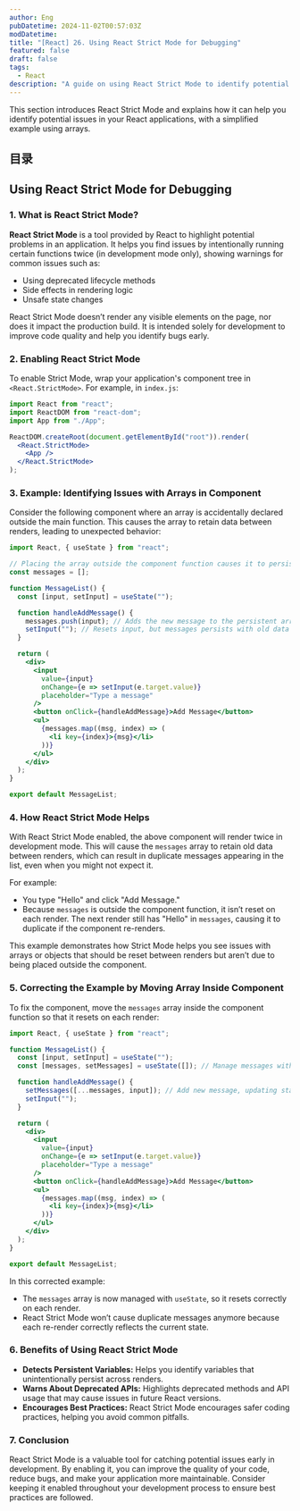 ```yaml
---
author: Eng
pubDatetime: 2024-11-02T00:57:03Z
modDatetime:
title: "[React] 26. Using React Strict Mode for Debugging"
featured: false
draft: false
tags:
  - React
description: "A guide on using React Strict Mode to identify potential issues, with a simple example using arrays."
---
```


This section introduces React Strict Mode and explains how it can help you identify potential issues in your React applications, with a simplified example using arrays.

## 目录

## Using React Strict Mode for Debugging

### 1. What is React Strict Mode?

**React Strict Mode** is a tool provided by React to highlight potential problems in an application. It helps you find issues by intentionally running certain functions twice (in development mode only), showing warnings for common issues such as:

- Using deprecated lifecycle methods
- Side effects in rendering logic
- Unsafe state changes

React Strict Mode doesn’t render any visible elements on the page, nor does it impact the production build. It is intended solely for development to improve code quality and help you identify bugs early.

### 2. Enabling React Strict Mode

To enable Strict Mode, wrap your application's component tree in `<React.StrictMode>`. For example, in `index.js`:

```jsx
import React from "react";
import ReactDOM from "react-dom";
import App from "./App";

ReactDOM.createRoot(document.getElementById("root")).render(
  <React.StrictMode>
    <App />
  </React.StrictMode>
);
```

### 3. Example: Identifying Issues with Arrays in Component

Consider the following component where an array is accidentally declared outside the main function. This causes the array to retain data between renders, leading to unexpected behavior:

```jsx
import React, { useState } from "react";

// Placing the array outside the component function causes it to persist between renders
const messages = [];

function MessageList() {
  const [input, setInput] = useState("");

  function handleAddMessage() {
    messages.push(input); // Adds the new message to the persistent array
    setInput(""); // Resets input, but messages persists with old data
  }

  return (
    <div>
      <input
        value={input}
        onChange={e => setInput(e.target.value)}
        placeholder="Type a message"
      />
      <button onClick={handleAddMessage}>Add Message</button>
      <ul>
        {messages.map((msg, index) => (
          <li key={index}>{msg}</li>
        ))}
      </ul>
    </div>
  );
}

export default MessageList;
```

### 4. How React Strict Mode Helps

With React Strict Mode enabled, the above component will render twice in development mode. This will cause the `messages` array to retain old data between renders, which can result in duplicate messages appearing in the list, even when you might not expect it.

For example:

- You type "Hello" and click "Add Message."
- Because `messages` is outside the component function, it isn’t reset on each render. The next render still has "Hello" in `messages`, causing it to duplicate if the component re-renders.

This example demonstrates how Strict Mode helps you see issues with arrays or objects that should be reset between renders but aren’t due to being placed outside the component.

### 5. Correcting the Example by Moving Array Inside Component

To fix the component, move the `messages` array inside the component function so that it resets on each render:

```jsx
import React, { useState } from "react";

function MessageList() {
  const [input, setInput] = useState("");
  const [messages, setMessages] = useState([]); // Manage messages with useState

  function handleAddMessage() {
    setMessages([...messages, input]); // Add new message, updating state
    setInput("");
  }

  return (
    <div>
      <input
        value={input}
        onChange={e => setInput(e.target.value)}
        placeholder="Type a message"
      />
      <button onClick={handleAddMessage}>Add Message</button>
      <ul>
        {messages.map((msg, index) => (
          <li key={index}>{msg}</li>
        ))}
      </ul>
    </div>
  );
}

export default MessageList;
```

In this corrected example:

- The `messages` array is now managed with `useState`, so it resets correctly on each render.
- React Strict Mode won’t cause duplicate messages anymore because each re-render correctly reflects the current state.

### 6. Benefits of Using React Strict Mode

- **Detects Persistent Variables:** Helps you identify variables that unintentionally persist across renders.
- **Warns About Deprecated APIs:** Highlights deprecated methods and API usage that may cause issues in future React versions.
- **Encourages Best Practices:** React Strict Mode encourages safer coding practices, helping you avoid common pitfalls.

### 7. Conclusion

React Strict Mode is a valuable tool for catching potential issues early in development. By enabling it, you can improve the quality of your code, reduce bugs, and make your application more maintainable. Consider keeping it enabled throughout your development process to ensure best practices are followed.
